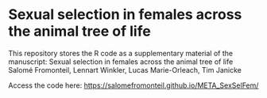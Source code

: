 # Sexual selection in females across the animal tree of life

This repository stores the R code as a supplementary material of the manuscript:
  Sexual selection in females across the animal tree of life
    Salomé Fromonteil, Lennart Winkler, Lucas Marie-Orleach, Tim Janicke
    
Access the code here:
https://salomefromonteil.github.io/META_SexSelFem/
